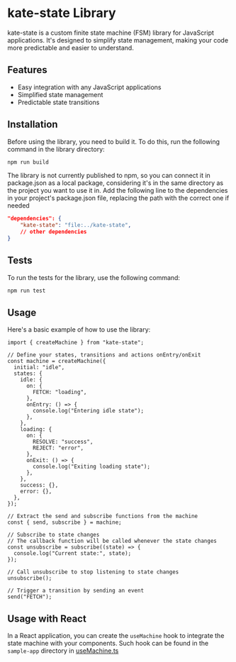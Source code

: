 # kate-state Library

kate-state is a custom finite state machine (FSM) library for JavaScript applications. It's designed to simplify state management, making your code more predictable and easier to understand.

## Features

- Easy integration with any JavaScript applications
- Simplified state management
- Predictable state transitions

## Installation

Before using the library, you need to build it. To do this, run the following command in the library directory:

```bash
npm run build
```

The library is not currently published to npm, so you can connect it in package.json as a local package, considering it's in the same directory as the project you want to use it in. Add the following line to the dependencies in your project's package.json file, replacing the path with the correct one if needed

```json
"dependencies": {
    "kate-state": "file:../kate-state",
    // other dependencies
}
```

## Tests

To run the tests for the library, use the following command:

```bash
npm run test
```

## Usage

Here's a basic example of how to use the library:

```tsx
import { createMachine } from "kate-state";

// Define your states, transitions and actions onEntry/onExit
const machine = createMachine({
  initial: "idle",
  states: {
    idle: {
      on: {
        FETCH: "loading",
      },
      onEntry: () => {
        console.log("Entering idle state");
      },
    },
    loading: {
      on: {
        RESOLVE: "success",
        REJECT: "error",
      },
      onExit: () => {
        console.log("Exiting loading state");
      },
    },
    success: {},
    error: {},
  },
});

// Extract the send and subscribe functions from the machine
const { send, subscribe } = machine;

// Subscribe to state changes
// The callback function will be called whenever the state changes
const unsubscribe = subscribe((state) => {
  console.log("Current state:", state);
});

// Call unsubscribe to stop listening to state changes
unsubscribe();

// Trigger a transition by sending an event
send("FETCH");
```

## Usage with React

In a React application, you can create the `useMachine` hook to integrate the state machine with your components. Such hook can be found in the `sample-app` directory in [useMachine.ts](../sample-app/src/hooks/useMachine.ts)
